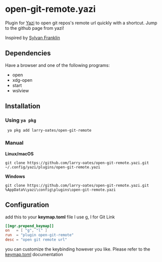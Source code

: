 # open-git-remote.yazi
Plugin for [Yazi](https://github.com/sxyazi/yazi) to open git repos's remote url quickly with a shortcut.
Jump to the github page from yazi!

Inspired by [Sylvan Franklin](https://www.youtube.com/watch?v=YDd0MYtfIp8&t=153s)
## Dependencies
Have a browser and one of the following programs:  
- open  
- xdg-open  
- start  
- wslview  

## Installation

### Using `ya pkg`
```
 ya pkg add larry-oates/open-git-remote
```

### Manual
**Linux/macOS**
```
git clone https://github.com/larry-oates/open-git-remote.yazi.git ~/.config/yazi/plugins/open-git-remote.yazi
```
**Windows**
```
git clone https://github.com/larry-oates/open-git-remote.yazi.git %AppData%\yazi\config\plugins\open-git-remote.yazi
```
## Configuration
add this to your **keymap.toml** file I use g, l for Git Link
```toml
[[mgr.prepend_keymap]]
on   = [ "g", "l" ]
run  = "plugin open-git-remote"
desc = "open git remote url"
```
you can customize the keybinding however you like. Please refer to the [keymap.toml](https://yazi-rs.github.io/docs/configuration/keymap) documentation
